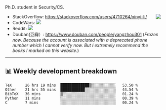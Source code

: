 Ph.D. student in Security/CS.

<img align="right" src="https://github-readme-stats.vercel.app/api?username=li-xin-yi&count_private=true&show_icons=true&hide_title=true&theme=tokyonight" />

- StackOverflow: https://stackoverflow.com/users/4710264/xinyi-li/
- CodeWars: [![](https://www.codewars.com/users/xy-li/badges/micro)](https://www.codewars.com/users/xy-li/)
- Reddit: [![](https://img.shields.io/reddit/user-karma/combined/xy-li?style=social)](https://www.reddit.com/user/xy-li/)
- Douban(豆瓣）: https://www.douban.com/people/yangzhou301  (*Frozen now. Because the account is associated with a deprecated phone number which I cannot verify now. But I extremely recommend the books I marked on this website.*)

---

## 📊 Weekly development breakdown

<!--START_SECTION:waka-->
```text
TeX      26 hrs 19 mins  █████████████▒░░░░░░░░░░░   53.50 % 
Other    21 hrs 55 mins  ███████████░░░░░░░░░░░░░░   44.54 % 
BibTeX   36 mins         ▒░░░░░░░░░░░░░░░░░░░░░░░░   01.24 % 
Python   11 mins         ░░░░░░░░░░░░░░░░░░░░░░░░░   00.39 % 
C        7 mins          ░░░░░░░░░░░░░░░░░░░░░░░░░   00.24 % 
```
<!--END_SECTION:waka-->
